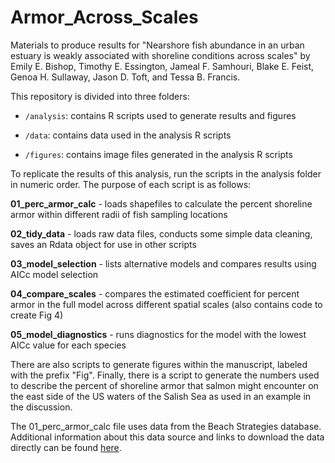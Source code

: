 # Armor_Across_Scales
Materials to produce results for "Nearshore fish abundance in an urban estuary is weakly associated with shoreline conditions across scales" by Emily E. Bishop, Timothy E. Essington, Jameal F. Samhouri, Blake E. Feist, Genoa H. Sullaway, Jason D. Toft, and Tessa B. Francis. 

This repository is divided into three folders:

* `/analysis`: contains R scripts used to generate results and figures
    
* `/data`: contains data used in the analysis R scripts
    
* `/figures`: contains image files generated in the analysis R scripts

To replicate the results of this analysis, run the scripts in the analysis folder in numeric order. The purpose of each script is as follows:

**01_perc_armor_calc** - loads shapefiles to calculate the percent shoreline armor within different radii of fish sampling locations

**02_tidy_data** - loads raw data files, conducts some simple data cleaning, saves an Rdata object for use in other scripts

**03_model_selection** - lists alternative models and compares results using AICc model selection

**04_compare_scales** - compares the estimated coefficient for percent armor in the full model across different spatial scales (also contains code to create Fig 4)

**05_model_diagnostics** - runs diagnostics for the model with the lowest AICc value for each species

There are also scripts to generate figures within the manuscript, labeled with the prefix "Fig". Finally, there is a script to generate the numbers used to describe the percent of shoreline armor that salmon might encounter on the east side of the US waters of the Salish Sea as used in an example in the discussion. 

The 01_perc_armor_calc file uses data from the Beach Strategies database. Additional information about this data source and links to download the data directly can be found [here](https://beach-strategies-wdfw-hub.hub.arcgis.com/). 
